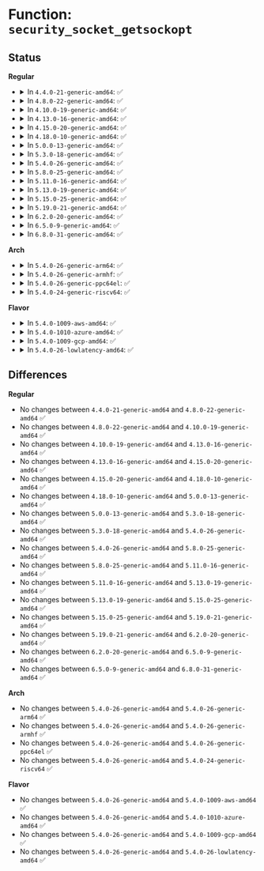 # Function: <code>security_socket_getsockopt</code>

## Status
<b>Regular</b>
<ul>
<li>
<details>
<summary>In <code>4.4.0-21-generic-amd64</code>: ✅</summary>

```c
int security_socket_getsockopt(struct socket * sock, int level, int optname)
```

```json
{
  "name": "security_socket_getsockopt",
  "collision_type": "Unique Global",
  "inline_type": "No",
  "funcs": [
    {
      "addr": 18446744071582250144,
      "name": "security_socket_getsockopt",
      "external": true,
      "loc": "security/security.c:1259",
      "file": "security/security.c",
      "inline": "seen, unknown",
      "caller_inline": [],
      "caller_func": [
        "net/socket.c:SyS_socketcall",
        "net/compat.c:compat_SyS_socketcall"
      ]
    }
  ],
  "symbols": [
    {
      "addr": 18446744071582250144,
      "name": "security_socket_getsockopt",
      "section": ".text",
      "bind": "STB_GLOBAL",
      "size": 91
    }
  ]
}
```
</details>
</li>
<li>
<details>
<summary>In <code>4.8.0-22-generic-amd64</code>: ✅</summary>

```c
int security_socket_getsockopt(struct socket * sock, int level, int optname)
```

```json
{
  "name": "security_socket_getsockopt",
  "collision_type": "Unique Global",
  "inline_type": "No",
  "funcs": [
    {
      "addr": 18446744071582468800,
      "name": "security_socket_getsockopt",
      "external": true,
      "loc": "security/security.c:1289",
      "file": "security/security.c",
      "inline": "seen, unknown",
      "caller_inline": [],
      "caller_func": [
        "net/socket.c:SyS_socketcall",
        "net/compat.c:compat_SyS_socketcall"
      ]
    }
  ],
  "symbols": [
    {
      "addr": 18446744071582468800,
      "name": "security_socket_getsockopt",
      "section": ".text",
      "bind": "STB_GLOBAL",
      "size": 91
    }
  ]
}
```
</details>
</li>
<li>
<details>
<summary>In <code>4.10.0-19-generic-amd64</code>: ✅</summary>

```c
int security_socket_getsockopt(struct socket * sock, int level, int optname)
```

```json
{
  "name": "security_socket_getsockopt",
  "collision_type": "Unique Global",
  "inline_type": "No",
  "funcs": [
    {
      "addr": 18446744071582561264,
      "name": "security_socket_getsockopt",
      "external": true,
      "loc": "security/security.c:1310",
      "file": "security/security.c",
      "inline": "seen, unknown",
      "caller_inline": [],
      "caller_func": [
        "net/socket.c:SyS_socketcall",
        "net/compat.c:compat_SyS_socketcall"
      ]
    }
  ],
  "symbols": [
    {
      "addr": 18446744071582561264,
      "name": "security_socket_getsockopt",
      "section": ".text",
      "bind": "STB_GLOBAL",
      "size": 91
    }
  ]
}
```
</details>
</li>
<li>
<details>
<summary>In <code>4.13.0-16-generic-amd64</code>: ✅</summary>

```c
int security_socket_getsockopt(struct socket * sock, int level, int optname)
```

```json
{
  "name": "security_socket_getsockopt",
  "collision_type": "Unique Global",
  "inline_type": "No",
  "funcs": [
    {
      "addr": 18446744071582650288,
      "name": "security_socket_getsockopt",
      "external": true,
      "loc": "security/security.c:2240",
      "file": "security/security.c",
      "inline": "seen, unknown",
      "caller_inline": [],
      "caller_func": [
        "net/socket.c:SyS_socketcall",
        "net/compat.c:compat_SyS_socketcall"
      ]
    }
  ],
  "symbols": [
    {
      "addr": 18446744071582650288,
      "name": "security_socket_getsockopt",
      "section": ".text",
      "bind": "STB_GLOBAL",
      "size": 91
    }
  ]
}
```
</details>
</li>
<li>
<details>
<summary>In <code>4.15.0-20-generic-amd64</code>: ✅</summary>

```c
int security_socket_getsockopt(struct socket * sock, int level, int optname)
```

```json
{
  "name": "security_socket_getsockopt",
  "collision_type": "Unique Global",
  "inline_type": "No",
  "funcs": [
    {
      "addr": 18446744071582804560,
      "name": "security_socket_getsockopt",
      "external": true,
      "loc": "security/security.c:2098",
      "file": "security/security.c",
      "inline": "seen, unknown",
      "caller_inline": [],
      "caller_func": [
        "net/socket.c:SyS_socketcall",
        "net/compat.c:compat_SyS_socketcall"
      ]
    }
  ],
  "symbols": [
    {
      "addr": 18446744071582804560,
      "name": "security_socket_getsockopt",
      "section": ".text",
      "bind": "STB_GLOBAL",
      "size": 97
    }
  ]
}
```
</details>
</li>
<li>
<details>
<summary>In <code>4.18.0-10-generic-amd64</code>: ✅</summary>

```c
int security_socket_getsockopt(struct socket * sock, int level, int optname)
```

```json
{
  "name": "security_socket_getsockopt",
  "collision_type": "Unique Global",
  "inline_type": "No",
  "funcs": [
    {
      "addr": 18446744071582999552,
      "name": "security_socket_getsockopt",
      "external": true,
      "loc": "security/security.c:1420",
      "file": "security/security.c",
      "inline": "seen, unknown",
      "caller_inline": [],
      "caller_func": [
        "net/socket.c:__sys_getsockopt",
        "net/compat.c:__compat_sys_getsockopt"
      ]
    }
  ],
  "symbols": [
    {
      "addr": 18446744071582999552,
      "name": "security_socket_getsockopt",
      "section": ".text",
      "bind": "STB_GLOBAL",
      "size": 78
    }
  ]
}
```
</details>
</li>
<li>
<details>
<summary>In <code>5.0.0-13-generic-amd64</code>: ✅</summary>

```c
int security_socket_getsockopt(struct socket * sock, int level, int optname)
```

```json
{
  "name": "security_socket_getsockopt",
  "collision_type": "Unique Global",
  "inline_type": "No",
  "funcs": [
    {
      "addr": 18446744071583112800,
      "name": "security_socket_getsockopt",
      "external": true,
      "loc": "security/security.c:2171",
      "file": "security/security.c",
      "inline": "seen, unknown",
      "caller_inline": [],
      "caller_func": [
        "net/socket.c:__sys_getsockopt",
        "net/compat.c:__compat_sys_getsockopt"
      ]
    }
  ],
  "symbols": [
    {
      "addr": 18446744071583112800,
      "name": "security_socket_getsockopt",
      "section": ".text",
      "bind": "STB_GLOBAL",
      "size": 78
    }
  ]
}
```
</details>
</li>
<li>
<details>
<summary>In <code>5.3.0-18-generic-amd64</code>: ✅</summary>

```c
int security_socket_getsockopt(struct socket * sock, int level, int optname)
```

```json
{
  "name": "security_socket_getsockopt",
  "collision_type": "Unique Global",
  "inline_type": "No",
  "funcs": [
    {
      "addr": 18446744071583299440,
      "name": "security_socket_getsockopt",
      "external": true,
      "loc": "security/security.c:2190",
      "file": "security/security.c",
      "inline": "seen, unknown",
      "caller_inline": [],
      "caller_func": [
        "net/socket.c:__sys_getsockopt",
        "net/compat.c:__compat_sys_getsockopt"
      ]
    }
  ],
  "symbols": [
    {
      "addr": 18446744071583299440,
      "name": "security_socket_getsockopt",
      "section": ".text",
      "bind": "STB_GLOBAL",
      "size": 87
    }
  ]
}
```
</details>
</li>
<li>
<details>
<summary>In <code>5.4.0-26-generic-amd64</code>: ✅</summary>

```c
int security_socket_getsockopt(struct socket * sock, int level, int optname)
```

```json
{
  "name": "security_socket_getsockopt",
  "collision_type": "Unique Global",
  "inline_type": "No",
  "funcs": [
    {
      "addr": 18446744071583404208,
      "name": "security_socket_getsockopt",
      "external": true,
      "loc": "security/security.c:2229",
      "file": "security/security.c",
      "inline": "seen, unknown",
      "caller_inline": [],
      "caller_func": [
        "net/socket.c:__sys_getsockopt",
        "net/compat.c:__compat_sys_getsockopt"
      ]
    }
  ],
  "symbols": [
    {
      "addr": 18446744071583404208,
      "name": "security_socket_getsockopt",
      "section": ".text",
      "bind": "STB_GLOBAL",
      "size": 76
    }
  ]
}
```
</details>
</li>
<li>
<details>
<summary>In <code>5.8.0-25-generic-amd64</code>: ✅</summary>

```c
int security_socket_getsockopt(struct socket * sock, int level, int optname)
```

```json
{
  "name": "security_socket_getsockopt",
  "collision_type": "Unique Global",
  "inline_type": "No",
  "funcs": [
    {
      "addr": 18446744071583744224,
      "name": "security_socket_getsockopt",
      "external": true,
      "loc": "security/security.c:2533",
      "file": "security/security.c",
      "inline": "seen, unknown",
      "caller_inline": [],
      "caller_func": [
        "net/socket.c:__sys_getsockopt",
        "net/compat.c:__compat_sys_getsockopt"
      ]
    }
  ],
  "symbols": [
    {
      "addr": 18446744071583744224,
      "name": "security_socket_getsockopt",
      "section": ".text",
      "bind": "STB_GLOBAL",
      "size": 76
    }
  ]
}
```
</details>
</li>
<li>
<details>
<summary>In <code>5.11.0-16-generic-amd64</code>: ✅</summary>

```c
int security_socket_getsockopt(struct socket * sock, int level, int optname)
```

```json
{
  "name": "security_socket_getsockopt",
  "collision_type": "Unique Global",
  "inline_type": "No",
  "funcs": [
    {
      "addr": 18446744071583864544,
      "name": "security_socket_getsockopt",
      "external": true,
      "loc": "security/security.c:2550",
      "file": "security/security.c",
      "inline": "seen, unknown",
      "caller_inline": [],
      "caller_func": [
        "net/socket.c:__sys_getsockopt"
      ]
    }
  ],
  "symbols": [
    {
      "addr": 18446744071583864544,
      "name": "security_socket_getsockopt",
      "section": ".text",
      "bind": "STB_GLOBAL",
      "size": 76
    }
  ]
}
```
</details>
</li>
<li>
<details>
<summary>In <code>5.13.0-19-generic-amd64</code>: ✅</summary>

```c
int security_socket_getsockopt(struct socket * sock, int level, int optname)
```

```json
{
  "name": "security_socket_getsockopt",
  "collision_type": "Unique Global",
  "inline_type": "No",
  "funcs": [
    {
      "addr": 18446744071583890704,
      "name": "security_socket_getsockopt",
      "external": true,
      "loc": "security/security.c:2613",
      "file": "security/security.c",
      "inline": "seen, unknown",
      "caller_inline": [],
      "caller_func": [
        "net/socket.c:__sys_getsockopt"
      ]
    }
  ],
  "symbols": [
    {
      "addr": 18446744071583890704,
      "name": "security_socket_getsockopt",
      "section": ".text",
      "bind": "STB_GLOBAL",
      "size": 76
    }
  ]
}
```
</details>
</li>
<li>
<details>
<summary>In <code>5.15.0-25-generic-amd64</code>: ✅</summary>

```c
int security_socket_getsockopt(struct socket * sock, int level, int optname)
```

```json
{
  "name": "security_socket_getsockopt",
  "collision_type": "Unique Global",
  "inline_type": "No",
  "funcs": [
    {
      "addr": 18446744071584254528,
      "name": "security_socket_getsockopt",
      "external": true,
      "loc": "security/security.c:2621",
      "file": "security/security.c",
      "inline": "seen, unknown",
      "caller_inline": [],
      "caller_func": [
        "net/socket.c:__sys_getsockopt"
      ]
    }
  ],
  "symbols": [
    {
      "addr": 18446744071584254528,
      "name": "security_socket_getsockopt",
      "section": ".text",
      "bind": "STB_GLOBAL",
      "size": 76
    }
  ]
}
```
</details>
</li>
<li>
<details>
<summary>In <code>5.19.0-21-generic-amd64</code>: ✅</summary>

```c
int security_socket_getsockopt(struct socket * sock, int level, int optname)
```

```json
{
  "name": "security_socket_getsockopt",
  "collision_type": "Unique Global",
  "inline_type": "No",
  "funcs": [
    {
      "addr": 18446744071584865600,
      "name": "security_socket_getsockopt",
      "external": true,
      "loc": "security/security.c:2651",
      "file": "security/security.c",
      "inline": "seen, unknown",
      "caller_inline": [],
      "caller_func": [
        "net/socket.c:__sys_getsockopt"
      ]
    }
  ],
  "symbols": [
    {
      "addr": 18446744071584865600,
      "name": "security_socket_getsockopt",
      "section": ".text",
      "bind": "STB_GLOBAL",
      "size": 107
    }
  ]
}
```
</details>
</li>
<li>
<details>
<summary>In <code>6.2.0-20-generic-amd64</code>: ✅</summary>

```c
int security_socket_getsockopt(struct socket * sock, int level, int optname)
```

```json
{
  "name": "security_socket_getsockopt",
  "collision_type": "Unique Global",
  "inline_type": "No",
  "funcs": [
    {
      "addr": 18446744071585570336,
      "name": "security_socket_getsockopt",
      "external": true,
      "loc": "security/security.c:2631",
      "file": "security/security.c",
      "inline": "seen, unknown",
      "caller_inline": [],
      "caller_func": [
        "net/socket.c:__sys_getsockopt"
      ]
    }
  ],
  "symbols": [
    {
      "addr": 18446744071585570336,
      "name": "security_socket_getsockopt",
      "section": ".text",
      "bind": "STB_GLOBAL",
      "size": 107
    }
  ]
}
```
</details>
</li>
<li>
<details>
<summary>In <code>6.5.0-9-generic-amd64</code>: ✅</summary>

```c
int security_socket_getsockopt(struct socket * sock, int level, int optname)
```

```json
{
  "name": "security_socket_getsockopt",
  "collision_type": "Unique Global",
  "inline_type": "No",
  "funcs": [
    {
      "addr": 18446744071585801216,
      "name": "security_socket_getsockopt",
      "external": true,
      "loc": "security/security.c:4554",
      "file": "security/security.c",
      "inline": "seen, unknown",
      "caller_inline": [],
      "caller_func": [
        "net/socket.c:__sys_getsockopt"
      ]
    }
  ],
  "symbols": [
    {
      "addr": 18446744071585801216,
      "name": "security_socket_getsockopt",
      "section": ".text",
      "bind": "STB_GLOBAL",
      "size": 107
    }
  ]
}
```
</details>
</li>
<li>
<details>
<summary>In <code>6.8.0-31-generic-amd64</code>: ✅</summary>

```c
int security_socket_getsockopt(struct socket * sock, int level, int optname)
```

```json
{
  "name": "security_socket_getsockopt",
  "collision_type": "Unique Global",
  "inline_type": "No",
  "funcs": [
    {
      "addr": 18446744071586049904,
      "name": "security_socket_getsockopt",
      "external": true,
      "loc": "security/security.c:4715",
      "file": "security/security.c",
      "inline": "seen, unknown",
      "caller_inline": [],
      "caller_func": [
        "net/socket.c:do_sock_getsockopt"
      ]
    }
  ],
  "symbols": [
    {
      "addr": 18446744071586049904,
      "name": "security_socket_getsockopt",
      "section": ".text",
      "bind": "STB_GLOBAL",
      "size": 107
    }
  ]
}
```
</details>
</li>
</ul>
<b>Arch</b>
<ul>
<li>
<details>
<summary>In <code>5.4.0-26-generic-arm64</code>: ✅</summary>

```c
int security_socket_getsockopt(struct socket * sock, int level, int optname)
```

```json
{
  "name": "security_socket_getsockopt",
  "collision_type": "Unique Global",
  "inline_type": "No",
  "funcs": [
    {
      "addr": 18446603336495157416,
      "name": "security_socket_getsockopt",
      "external": true,
      "loc": "security/security.c:2229",
      "file": "security/security.c",
      "inline": "seen, unknown",
      "caller_inline": [],
      "caller_func": [
        "net/socket.c:__arm64_sys_getsockopt",
        "net/compat.c:__compat_sys_getsockopt"
      ]
    }
  ],
  "symbols": [
    {
      "addr": 18446603336495157416,
      "name": "security_socket_getsockopt",
      "section": ".text",
      "bind": "STB_GLOBAL",
      "size": 100
    }
  ]
}
```
</details>
</li>
<li>
<details>
<summary>In <code>5.4.0-26-generic-armhf</code>: ✅</summary>

```c
int security_socket_getsockopt(struct socket * sock, int level, int optname)
```

```json
{
  "name": "security_socket_getsockopt",
  "collision_type": "Unique Global",
  "inline_type": "No",
  "funcs": [
    {
      "addr": 3228544924,
      "name": "security_socket_getsockopt",
      "external": true,
      "loc": "security/security.c:2229",
      "file": "security/security.c",
      "inline": "seen, unknown",
      "caller_inline": [],
      "caller_func": [
        "net/socket.c:__se_sys_getsockopt"
      ]
    }
  ],
  "symbols": [
    {
      "addr": 3228544924,
      "name": "security_socket_getsockopt",
      "section": ".text",
      "bind": "STB_GLOBAL",
      "size": 100
    }
  ]
}
```
</details>
</li>
<li>
<details>
<summary>In <code>5.4.0-26-generic-ppc64el</code>: ✅</summary>

```c
int security_socket_getsockopt(struct socket * sock, int level, int optname)
```

```json
{
  "name": "security_socket_getsockopt",
  "collision_type": "Unique Global",
  "inline_type": "No",
  "funcs": [
    {
      "addr": 13835058055289090048,
      "name": "security_socket_getsockopt",
      "external": true,
      "loc": "security/security.c:2229",
      "file": "security/security.c",
      "inline": "seen, unknown",
      "caller_inline": [],
      "caller_func": [
        "net/socket.c:__sys_getsockopt",
        "net/compat.c:__compat_sys_getsockopt"
      ]
    }
  ],
  "symbols": [
    {
      "addr": 13835058055289090048,
      "name": "security_socket_getsockopt",
      "section": ".text",
      "bind": "STB_GLOBAL",
      "size": 208
    }
  ]
}
```
</details>
</li>
<li>
<details>
<summary>In <code>5.4.0-24-generic-riscv64</code>: ✅</summary>

```c
int security_socket_getsockopt(struct socket * sock, int level, int optname)
```

```json
{
  "name": "security_socket_getsockopt",
  "collision_type": "Unique Global",
  "inline_type": "No",
  "funcs": [
    {
      "addr": 18446743936274403170,
      "name": "security_socket_getsockopt",
      "external": true,
      "loc": "security/security.c:2229",
      "file": "security/security.c",
      "inline": "seen, unknown",
      "caller_inline": [],
      "caller_func": [
        "net/socket.c:__se_sys_getsockopt"
      ]
    }
  ],
  "symbols": [
    {
      "addr": 18446743936274403170,
      "name": "security_socket_getsockopt",
      "section": ".text",
      "bind": "STB_GLOBAL",
      "size": 76
    }
  ]
}
```
</details>
</li>
</ul>
<b>Flavor</b>
<ul>
<li>
<details>
<summary>In <code>5.4.0-1009-aws-amd64</code>: ✅</summary>

```c
int security_socket_getsockopt(struct socket * sock, int level, int optname)
```

```json
{
  "name": "security_socket_getsockopt",
  "collision_type": "Unique Global",
  "inline_type": "No",
  "funcs": [
    {
      "addr": 18446744071583372944,
      "name": "security_socket_getsockopt",
      "external": true,
      "loc": "security/security.c:2229",
      "file": "security/security.c",
      "inline": "seen, unknown",
      "caller_inline": [],
      "caller_func": [
        "net/socket.c:__sys_getsockopt",
        "net/compat.c:__compat_sys_getsockopt"
      ]
    }
  ],
  "symbols": [
    {
      "addr": 18446744071583372944,
      "name": "security_socket_getsockopt",
      "section": ".text",
      "bind": "STB_GLOBAL",
      "size": 76
    }
  ]
}
```
</details>
</li>
<li>
<details>
<summary>In <code>5.4.0-1010-azure-amd64</code>: ✅</summary>

```c
int security_socket_getsockopt(struct socket * sock, int level, int optname)
```

```json
{
  "name": "security_socket_getsockopt",
  "collision_type": "Unique Global",
  "inline_type": "No",
  "funcs": [
    {
      "addr": 18446744071583310048,
      "name": "security_socket_getsockopt",
      "external": true,
      "loc": "security/security.c:2229",
      "file": "security/security.c",
      "inline": "seen, unknown",
      "caller_inline": [],
      "caller_func": [
        "net/socket.c:__sys_getsockopt",
        "net/compat.c:__compat_sys_getsockopt"
      ]
    }
  ],
  "symbols": [
    {
      "addr": 18446744071583310048,
      "name": "security_socket_getsockopt",
      "section": ".text",
      "bind": "STB_GLOBAL",
      "size": 76
    }
  ]
}
```
</details>
</li>
<li>
<details>
<summary>In <code>5.4.0-1009-gcp-amd64</code>: ✅</summary>

```c
int security_socket_getsockopt(struct socket * sock, int level, int optname)
```

```json
{
  "name": "security_socket_getsockopt",
  "collision_type": "Unique Global",
  "inline_type": "No",
  "funcs": [
    {
      "addr": 18446744071583356720,
      "name": "security_socket_getsockopt",
      "external": true,
      "loc": "security/security.c:2229",
      "file": "security/security.c",
      "inline": "seen, unknown",
      "caller_inline": [],
      "caller_func": [
        "net/socket.c:__sys_getsockopt",
        "net/compat.c:__compat_sys_getsockopt"
      ]
    }
  ],
  "symbols": [
    {
      "addr": 18446744071583356720,
      "name": "security_socket_getsockopt",
      "section": ".text",
      "bind": "STB_GLOBAL",
      "size": 76
    }
  ]
}
```
</details>
</li>
<li>
<details>
<summary>In <code>5.4.0-26-lowlatency-amd64</code>: ✅</summary>

```c
int security_socket_getsockopt(struct socket * sock, int level, int optname)
```

```json
{
  "name": "security_socket_getsockopt",
  "collision_type": "Unique Global",
  "inline_type": "No",
  "funcs": [
    {
      "addr": 18446744071583451904,
      "name": "security_socket_getsockopt",
      "external": true,
      "loc": "security/security.c:2229",
      "file": "security/security.c",
      "inline": "seen, unknown",
      "caller_inline": [],
      "caller_func": [
        "net/socket.c:__sys_getsockopt",
        "net/compat.c:__compat_sys_getsockopt"
      ]
    }
  ],
  "symbols": [
    {
      "addr": 18446744071583451904,
      "name": "security_socket_getsockopt",
      "section": ".text",
      "bind": "STB_GLOBAL",
      "size": 76
    }
  ]
}
```
</details>
</li>
</ul>

## Differences
<b>Regular</b>
<ul>
<li>
No changes between <code>4.4.0-21-generic-amd64</code> and <code>4.8.0-22-generic-amd64</code> ✅
</li>
<li>
No changes between <code>4.8.0-22-generic-amd64</code> and <code>4.10.0-19-generic-amd64</code> ✅
</li>
<li>
No changes between <code>4.10.0-19-generic-amd64</code> and <code>4.13.0-16-generic-amd64</code> ✅
</li>
<li>
No changes between <code>4.13.0-16-generic-amd64</code> and <code>4.15.0-20-generic-amd64</code> ✅
</li>
<li>
No changes between <code>4.15.0-20-generic-amd64</code> and <code>4.18.0-10-generic-amd64</code> ✅
</li>
<li>
No changes between <code>4.18.0-10-generic-amd64</code> and <code>5.0.0-13-generic-amd64</code> ✅
</li>
<li>
No changes between <code>5.0.0-13-generic-amd64</code> and <code>5.3.0-18-generic-amd64</code> ✅
</li>
<li>
No changes between <code>5.3.0-18-generic-amd64</code> and <code>5.4.0-26-generic-amd64</code> ✅
</li>
<li>
No changes between <code>5.4.0-26-generic-amd64</code> and <code>5.8.0-25-generic-amd64</code> ✅
</li>
<li>
No changes between <code>5.8.0-25-generic-amd64</code> and <code>5.11.0-16-generic-amd64</code> ✅
</li>
<li>
No changes between <code>5.11.0-16-generic-amd64</code> and <code>5.13.0-19-generic-amd64</code> ✅
</li>
<li>
No changes between <code>5.13.0-19-generic-amd64</code> and <code>5.15.0-25-generic-amd64</code> ✅
</li>
<li>
No changes between <code>5.15.0-25-generic-amd64</code> and <code>5.19.0-21-generic-amd64</code> ✅
</li>
<li>
No changes between <code>5.19.0-21-generic-amd64</code> and <code>6.2.0-20-generic-amd64</code> ✅
</li>
<li>
No changes between <code>6.2.0-20-generic-amd64</code> and <code>6.5.0-9-generic-amd64</code> ✅
</li>
<li>
No changes between <code>6.5.0-9-generic-amd64</code> and <code>6.8.0-31-generic-amd64</code> ✅
</li>
</ul>
<b>Arch</b>
<ul>
<li>
No changes between <code>5.4.0-26-generic-amd64</code> and <code>5.4.0-26-generic-arm64</code> ✅
</li>
<li>
No changes between <code>5.4.0-26-generic-amd64</code> and <code>5.4.0-26-generic-armhf</code> ✅
</li>
<li>
No changes between <code>5.4.0-26-generic-amd64</code> and <code>5.4.0-26-generic-ppc64el</code> ✅
</li>
<li>
No changes between <code>5.4.0-26-generic-amd64</code> and <code>5.4.0-24-generic-riscv64</code> ✅
</li>
</ul>
<b>Flavor</b>
<ul>
<li>
No changes between <code>5.4.0-26-generic-amd64</code> and <code>5.4.0-1009-aws-amd64</code> ✅
</li>
<li>
No changes between <code>5.4.0-26-generic-amd64</code> and <code>5.4.0-1010-azure-amd64</code> ✅
</li>
<li>
No changes between <code>5.4.0-26-generic-amd64</code> and <code>5.4.0-1009-gcp-amd64</code> ✅
</li>
<li>
No changes between <code>5.4.0-26-generic-amd64</code> and <code>5.4.0-26-lowlatency-amd64</code> ✅
</li>
</ul>
